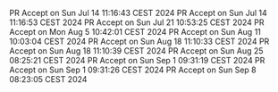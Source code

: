 PR Accept on Sun Jul 14 11:16:43 CEST 2024
PR Accept on Sun Jul 14 11:16:53 CEST 2024
PR Accept on Sun Jul 21 10:53:25 CEST 2024
PR Accept on Mon Aug  5 10:42:01 CEST 2024
PR Accept on Sun Aug 11 10:03:04 CEST 2024
PR Accept on Sun Aug 18 11:10:33 CEST 2024
PR Accept on Sun Aug 18 11:10:39 CEST 2024
PR Accept on Sun Aug 25 08:25:21 CEST 2024
PR Accept on Sun Sep  1 09:31:19 CEST 2024
PR Accept on Sun Sep  1 09:31:26 CEST 2024
PR Accept on Sun Sep  8 08:23:05 CEST 2024
